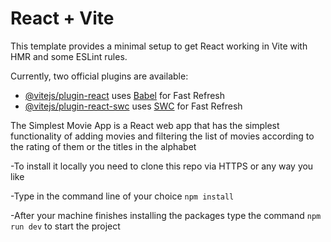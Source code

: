 # React + Vite

This template provides a minimal setup to get React working in Vite with HMR and some ESLint rules.

Currently, two official plugins are available:

- [@vitejs/plugin-react](https://github.com/vitejs/vite-plugin-react/blob/main/packages/plugin-react/README.md) uses [Babel](https://babeljs.io/) for Fast Refresh
- [@vitejs/plugin-react-swc](https://github.com/vitejs/vite-plugin-react-swc) uses [SWC](https://swc.rs/) for Fast Refresh

The Simplest Movie App is a React web app that has the simplest functionality of adding movies and filtering the list of movies according to the rating of them or the titles in the alphabet

-To install it locally you need to clone this repo via HTTPS or any way you like


-Type in the command line of your choice `npm install`


-After your machine finishes installing the packages type the command `npm run dev` to start the project
